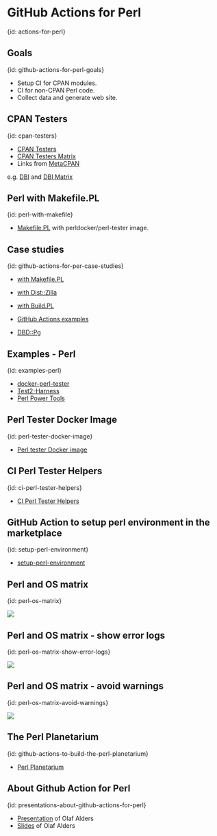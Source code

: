 # GitHub Actions for Perl
{id: actions-for-perl}

## Goals
{id: github-actions-for-perl-goals}

* Setup CI for CPAN modules.
* CI for non-CPAN Perl code.
* Collect data and generate web site.


## CPAN Testers
{id: cpan-testers}

* [CPAN Testers](https://cpantesters.org/)
* [CPAN Testers Matrix](https://matrix.cpantesters.org/)
* Links from [MetaCPAN](https://metacpan.org/)

e.g. [DBI](https://metacpan.org/pod/DBI) and [DBI Matrix](http://matrix.cpantesters.org/?dist=DBI+1.643)


## Perl with Makefile.PL
{id: perl-with-makefile}

* [Makefile.PL](https://github.com/szabgab/github-actions-perldocker-perl-tester) with perldocker/perl-tester image.

## Case studies
{id: github-actions-for-per-case-studies}

* [with Makefile.PL](https://github.com/szabgab/github-actions-perl-makefile/)

* [with Dist::Zilla](https://github.com/szabgab/github-actions-perl-dist-zilla/)

* [with Build.PL](https://github.com/szabgab/github-actions-perl-build/)

* [GitHub Actions examples](https://code-maven.com/github-actions)

* [DBD::Pg](https://metacpan.org/pod/DBD::Pg)

## Examples - Perl
{id: examples-perl}

* [docker-perl-tester](https://github.com/Perl/docker-perl-tester/tree/master/.github/workflows)
* [Test2-Harness](https://github.com/Test-More/Test2-Harness/tree/master/.github/workflows)
* [Perl Power Tools](https://github.com/briandfoy/PerlPowerTools)

## Perl Tester Docker Image
{id: perl-tester-docker-image}

* [Perl tester Docker image](https://hub.docker.com/r/perldocker/perl-tester)

## CI Perl Tester Helpers
{id: ci-perl-tester-helpers}

* [CI Perl Tester Helpers](https://github.com/oalders/ci-perl-tester-helpers)

## GitHub Action to setup perl environment in the marketplace
{id: setup-perl-environment}

* [setup-perl-environment](https://github.com/marketplace/actions/setup-perl-environment)

## Perl and OS matrix
{id: perl-os-matrix}

![](examples/workflows/perl-os-matrix.yml)

## Perl and OS matrix - show error logs
{id: perl-os-matrix-show-error-logs}

![](examples/workflows/perl-os-matrix-show-logs.yml)

## Perl and OS matrix - avoid warnings
{id: perl-os-matrix-avoid-warnings}

![](examples/workflows/perl-os-matrix-no-warnings.yml)

## The Perl Planetarium
{id: github-actions-to-build-the-perl-planetarium}

* [Perl Planetarium](https://perl.theplanetarium.org/)

## About Github Action for Perl
{id: presentations-about-github-actions-for-perl}

* [Presentation](https://www.youtube.com/watch?v=WfXo71I7LmE&list=PLA9_Hq3zhoFznY_cvm5iAbUZ9T6-6zbIu&index=38) of Olaf Alders
* [Slides](https://github.com/oalders/presentations/blob/master/slides/4-github-actions/marp.pdf) of Olaf Alders


<!--
auto-build-and-test-dist 
-->


